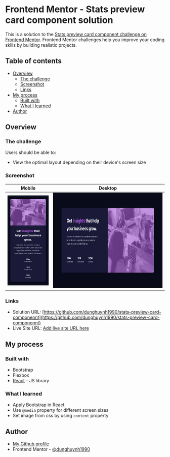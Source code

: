 # Frontend Mentor - Stats preview card component solution

This is a solution to the [Stats preview card component challenge on Frontend Mentor](https://www.frontendmentor.io/challenges/stats-preview-card-component-8JqbgoU62). Frontend Mentor challenges help you improve your coding skills by building realistic projects. 

## Table of contents

- [Overview](#overview)
  - [The challenge](#the-challenge)
  - [Screenshot](#screenshot)
  - [Links](#links)
- [My process](#my-process)
  - [Built with](#built-with)
  - [What I learned](#what-i-learned)
- [Author](#author)

## Overview

### The challenge

Users should be able to:

- View the optimal layout depending on their device's screen size

### Screenshot

Mobile                                            |  Desktop
:------------------------------------------------:|:---------------------------------------------------:
<img src="./screenshots/mobile.png" width="200">  |  <img src="./screenshots/desktop.png" height="300">

### Links

- Solution URL: [https://github.com/dunghuynh1990/stats-preview-card-componennt](https://github.com/dunghuynh1990/stats-preview-card-componennt)
- Live Site URL: [Add live site URL here](https://your-live-site-url.com)

## My process

### Built with
- Bootstrap 
- Flexbox
- [React](https://reactjs.org/) - JS library

### What I learned

- Apply Bootstrap in React
- Use ```@media``` property for different screen sizes
- Set image from css by using ```content``` property

## Author

- [My Github profile](https://github.com/dunghuynh1990)
- Frontend Mentor - [@dunghuynh1990](https://www.frontendmentor.io/profile/dunghuynh1990)
